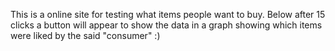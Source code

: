 This is a online site for testing what items people want to buy.
Below after 15 clicks a button will appear to show the data in a graph showing which items were liked by the said "consumer"
 :)
